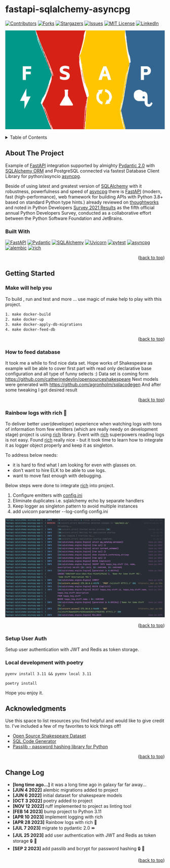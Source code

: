 # fastapi-sqlalchemy-asyncpg
[![Contributors][contributors-shield]][contributors-url]
[![Forks][forks-shield]][forks-url]
[![Stargazers][stars-shield]][stars-url]
[![Issues][issues-shield]][issues-url]
[![MIT License][license-shield]][license-url]
[![LinkedIn][linkedin-shield]][linkedin-url]

![fastapi-sqlalchemy-asyncpg](/static/fsap_1.jpg)

<a name="readme-top"></a>

<details>
  <summary>Table of Contents</summary>
  <ol>
    <li>
      <a href="#about-the-project">About The Project</a>
      <ul>
        <li><a href="#built-with">Built With</a></li>
      </ul>
    </li>
    <li>
      <a href="#getting-started">Getting Started</a>
      <ul>
        <li><a href="#make-will-help-you">Make will help you</a></li>
        <li><a href="#how-to-feed-database">How to feed database</a></li>
        <li><a href="#rainbow-logs-with-rich">Rainbow logs with rich</a></li>
        <li><a href="#setup-user-auth">Setup user auth</a></li>
      </ul>
    </li>

[//]: # (    <li><a href="#usage">Usage</a></li>)

[//]: # (    <li><a href="#roadmap">Roadmap</a></li>)

[//]: # (    <li><a href="#contributing">Contributing</a></li>)

[//]: # (    <li><a href="#license">License</a></li>)

[//]: # (    <li><a href="#contact">Contact</a></li>)
    <li><a href="#acknowledgments">Acknowledgments</a></li>
  </ol>
</details>



## About The Project

Example of [FastAPI](https://fastapi.tiangolo.com/) integration supported by almighty [Pydantic 2.0](https://github.com/pydantic/pydantic)
with [SQLAlchemy ORM](https://www.sqlalchemy.org/) and PostgreSQL 
connected via fastest Database Client Library for python/asyncio [asyncpg](https://github.com/MagicStack/asyncpg).

Beside of using latest and greatest version of [SQLAlchemy](https://www.sqlalchemy.org/) with it robustness, powerfulness and speed
of [asyncpg](https://github.com/MagicStack/asyncpg) there is [FastAPI](https://fastapi.tiangolo.com/) (modern, fast (high-performance), 
web framework for building APIs with Python 3.8+ based on standard Python type hints.) already reviewed
on [thoughtworks](https://www.thoughtworks.com/radar/languages-and-frameworks?blipid=202104087) and noted in 
Python Developers [Survey 2021 Results](https://lp.jetbrains.com/python-developers-survey-2021/#FrameworksLibraries)
as the fifth official annual Python Developers Survey, conducted as a collaborative effort between the Python Software Foundation and JetBrains.

### Built With
[![FastAPI][fastapi.tiangolo.com]][fastapi-url]
[![Pydantic][pydantic.com]][pydantic-url]
[![SQLAlchemy][sqlalchemy.org]][sqlalchemy-url]
[![Uvicorn][uvicorn.org]][uvicorn-url]
[![pytest][pytest.org]][pytest-url]
[![asyncpg][asyncpg.github.io]][asyncpg-url]
[![alembic][alembic.sqlalchemy.org]][alembic-url]
[![rich][rich.readthedocs.io]][rich-url]



<p align="right">(<a href="#readme-top">back to top</a>)</p>

## Getting Started

### Make will help you
To build , run and test and more ... use magic of make help to play with this project.
```shell
1. make docker-build
2. make docker-up
3. make docker-apply-db-migrations
4. make docker-feed-db
```


<p align="right">(<a href="#readme-top">back to top</a>)</p>

### How to feed database

It took me a while to find nice data set. Hope works of Shakespeare as example will be able to cover 
first part with read only declarative base configuration and all type of funny selects :)
Data set is coming form https://github.com/catherinedevlin/opensourceshakespeare
Next models were generated with https://github.com/agronholm/sqlacodegen
And after some tweaking I got desired result

<p align="right">(<a href="#readme-top">back to top</a>)</p>

### Rainbow logs with rich :rainbow:

To deliver better user(developer) experience when watching logs with tons of information
from few emitters (which are really needy on development stage) project is using [rich](https://github.com/Textualize/rich) library.
Event with [rich](https://github.com/Textualize/rich) superpowers reading logs is not easy.
Found [rich](https://github.com/Textualize/rich) really nice - 
but it took time to learn how to integrate it as logger object properly and keep it as singleton.

To address below needs: 
- it is hard to find what I am looking for even with glasses on.
- don’t want to hire ELK to be able to use logs. 
- want to move fast enough with debugging.

Below steps were done to integrate [rich](https://github.com/Textualize/rich) into project.
1. Configure emitters with [config.ini](https://github.com/grillazz/fastapi-sqlalchemy-asyncpg/blob/main/config.ini)
2. Eliminate duplicates i.e. sqlalchemy echo by separate handlers
3. Keep logger as singleton pattern to avoid multiple instances
4. add uvicorn parameter --log-config config.ini

![sample-logs-with-rich](/static/logz.png)

<p align="right">(<a href="#readme-top">back to top</a>)</p>

### Setup User Auth

Setup user authentication with JWT and Redis as token storage.

### Local development with poetry

```shell
pyenv install 3.11 && pyenv local 3.11
```
```shell
poetry install
```
Hope you enjoy it.

## Acknowledgments
Use this space to list resources you find helpful and would like to give credit to. I've included a few of my favorites to kick things off!

* [Open Source Shakespeare Dataset](https://github.com/catherinedevlin/opensourceshakespeare)
* [SQL Code Generator](https://github.com/agronholm/sqlacodegen)
* [Passlib - password hashing library for Python](https://passlib.readthedocs.io/en/stable/)

<p align="right">(<a href="#readme-top">back to top</a>)</p>


## Change Log
- **[long time ago...]** it was a long time ago in galaxy far far away...
- **[JUN 4 2022]** alembic migrations added to project
- **[JUN 6 2022]** initial dataset for shakespeare models
- **[OCT 3 2022]** poetry added to project
- **[NOV 12 2022]** ruff implemented to project as linting tool
- **[FEB 14 2023]** bump project to Python 3.11
- **[APR 10 2023]** implement logging with rich
- **[APR 28 2023]** Rainbow logs with rich :rainbow:
- **[JUL 7 2023]** migrate to pydantic 2.0 :fast_forward:
- **[JUL 25 2023]** add user authentication with JWT and Redis as token storage :lock: :key:
- **[SEP 2 2023]** add passlib and bcrypt for password hashing :lock: :key:

<p align="right">(<a href="#readme-top">back to top</a>)</p>


<!-- MARKDOWN LINKS & IMAGES -->
<!-- https://www.markdownguide.org/basic-syntax/#reference-style-links -->
[contributors-shield]: https://img.shields.io/github/contributors/grillazz/fastapi-sqlalchemy-asyncpg.svg?style=for-the-badge
[contributors-url]: https://github.com/grillazz/fastapi-sqlalchemy-asyncpg/graphs/contributors
[forks-shield]: https://img.shields.io/github/forks/grillazz/fastapi-sqlalchemy-asyncpg.svg?style=for-the-badge
[forks-url]: https://github.com/grillazz/fastapi-sqlalchemy-asyncpg/network/members
[stars-shield]: https://img.shields.io/github/stars/grillazz/fastapi-sqlalchemy-asyncpg.svg?style=for-the-badge
[stars-url]: https://github.com/grillazz/fastapi-sqlalchemy-asyncpg/stargazers
[issues-shield]: https://img.shields.io/github/issues/grillazz/fastapi-sqlalchemy-asyncpg.svg?style=for-the-badge
[issues-url]: https://github.com/grillazz/fastapi-sqlalchemy-asyncpg/issues
[license-shield]: https://img.shields.io/github/license/grillazz/fastapi-sqlalchemy-asyncpg.svg?style=for-the-badge
[license-url]: https://github.com/grillazz/fastapi-sqlalchemy-asyncpg/blob/main/LICENSE
[linkedin-shield]: https://img.shields.io/badge/-LinkedIn-black.svg?style=for-the-badge&logo=linkedin&colorB=555
[linkedin-url]: https://www.linkedin.com/in/python-has-powers/

[fastapi.tiangolo.com]: https://img.shields.io/badge/FastAPI-0.103.1-009485?style=for-the-badge&logo=fastapi&logoColor=white
[fastapi-url]: https://fastapi.tiangolo.com/
[pydantic.com]: https://img.shields.io/badge/Pydantic-2.2.1-e92063?style=for-the-badge&logo=pydantic&logoColor=white
[pydantic-url]: https://docs.pydantic.dev/latest/
[sqlalchemy.org]: https://img.shields.io/badge/SQLAlchemy-2.0.20-bb0000?color=bb0000&style=for-the-badge
[sqlalchemy-url]: https://docs.sqlalchemy.org/en/20/
[uvicorn.org]: https://img.shields.io/badge/Uvicorn-0.23.2-2094f3?style=for-the-badge&logo=uvicorn&logoColor=white
[uvicorn-url]: https://www.uvicorn.org/
[asyncpg.github.io]: https://img.shields.io/badge/asyncpg-0.28.0-2e6fce?style=for-the-badge&logo=postgresql&logoColor=white
[asyncpg-url]: https://magicstack.github.io/asyncpg/current/
[pytest.org]: https://img.shields.io/badge/pytest-6.2.5-fff?style=for-the-badge&logo=pytest&logoColor=white
[pytest-url]: https://docs.pytest.org/en/6.2.x/
[alembic.sqlalchemy.org]: https://img.shields.io/badge/alembic-1.12.0-6BA81E?style=for-the-badge&logo=alembic&logoColor=white
[alembic-url]: https://alembic.sqlalchemy.org/en/latest/

[rich.readthedocs.io]: https://img.shields.io/badge/rich-10.12.0-009485?style=for-the-badge&logo=rich&logoColor=white
[rich-url]: https://rich.readthedocs.io/en/latest/
[redis.io]: https://img.shields.io/badge/redis-3.5.3-dc382d?style=for-the-badge&logo=redis&logoColor=white
[redis-url]: https://redis.io/
